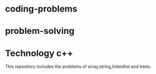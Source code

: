 # coding-problems
# problem-solving
# Technology c++
This repository includes the problems of array,string,linkedlist and trees. 
